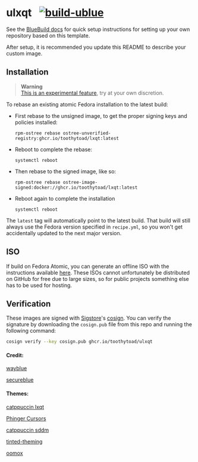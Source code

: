 # ulxqt &nbsp; [![build-ublue](https://github.com/toothytoad/ulxqt/actions/workflows/build.yml/badge.svg)](https://github.com/toothytoad/ulxqt/actions/workflows/build.yml)

See the [BlueBuild docs](https://blue-build.org/how-to/setup/) for quick setup instructions for setting up your own repository based on this template.

After setup, it is recommended you update this README to describe your custom image.

## Installation

> **Warning**  
> [This is an experimental feature](https://www.fedoraproject.org/wiki/Changes/OstreeNativeContainerStable), try at your own discretion.

To rebase an existing atomic Fedora installation to the latest build:

- First rebase to the unsigned image, to get the proper signing keys and policies installed:
  ```
  rpm-ostree rebase ostree-unverified-registry:ghcr.io/toothytoad/lxqt:latest
  ```
- Reboot to complete the rebase:
  ```
  systemctl reboot
  ```
- Then rebase to the signed image, like so:
  ```
  rpm-ostree rebase ostree-image-signed:docker://ghcr.io/toothytoad/lxqt:latest
  ```
- Reboot again to complete the installation
  ```
  systemctl reboot
  ```

The `latest` tag will automatically point to the latest build. That build will still always use the Fedora version specified in `recipe.yml`, so you won't get accidentally updated to the next major version.

## ISO

If build on Fedora Atomic, you can generate an offline ISO with the instructions available [here](https://blue-build.org/learn/universal-blue/#fresh-install-from-an-iso). These ISOs cannot unfortunately be distributed on GitHub for free due to large sizes, so for public projects something else has to be used for hosting.

## Verification

These images are signed with [Sigstore](https://www.sigstore.dev/)'s [cosign](https://github.com/sigstore/cosign). You can verify the signature by downloading the `cosign.pub` file from this repo and running the following command:

```bash
cosign verify --key cosign.pub ghcr.io/toothytoad/ulxqt
```


#### Credit:

[wayblue](https://github.com/wayblueorg/wayblue) 

[secureblue](https://github.com/secureblue/secureblue)

#### Themes:

[catppuccin lxqt](https://github.com/catppuccin/lxqt)

[Phinger Cursors](https://github.com/phisch/phinger-cursors)

[catppuccin sddm](https://github.com/catppuccin/sddm)

[tinted-theming](https://github.com/tinted-theming/schemes)

[oomox](https://github.com/themix-project/oomox/)
